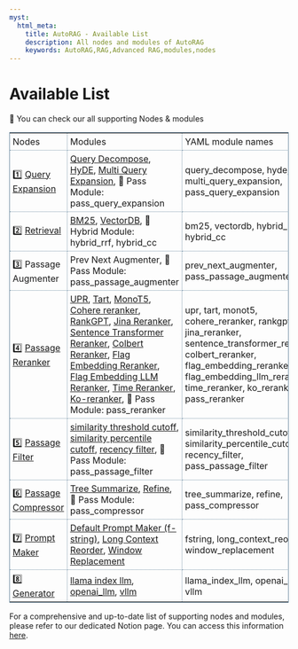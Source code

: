 ```yaml
---
myst:
  html_meta:
    title: AutoRAG - Available List
    description: All nodes and modules of AutoRAG
    keywords: AutoRAG,RAG,Advanced RAG,modules,nodes
---
```

# Available List

📌 You can check our all supporting Nodes & modules


<style>
table.table.table-my-special-table {
    border-collapse: collapse;
    border:1px solid #69899F;
}
table.table.table-my-special-table td{
    border:1px dotted #69899F;
    padding:5px;
}
table.table.table-my-special-table td:first-child{
    border-left:0px solid #69899F;
}
table.table.table-my-special-table th{
   border:2px solid #69899F;
   padding:5px;
}

</style>

<table class="table table-my-special-table">
  <tbody>
    <tr>
      <td>Nodes</td>
      <td>Modules</td>
      <td>YAML module names</td>
    </tr>
    <tr>
      <td>1️⃣ <a href="https://marker-inc-korea.github.io/AutoRAG/nodes/query_expansion/query_expansion.html">Query Expansion</a></td>
      <td><a href="https://marker-inc-korea.github.io/AutoRAG/nodes/query_expansion/query_decompose.html">Query Decompose</a>, <a href="https://marker-inc-korea.github.io/AutoRAG/nodes/query_expansion/hyde.html">HyDE</a>, <a href="https://docs.auto-rag.com/nodes/query_expansion/multi_query_expansion.html">Multi Query Expansion</a>, 📌 Pass Module: pass_query_expansion</td>
      <td>query_decompose, hyde, multi_query_expansion, pass_query_expansion</td>
    </tr>
    <tr>
      <td>2️⃣ <a href="https://marker-inc-korea.github.io/AutoRAG/nodes/retrieval/retrieval.html">Retrieval</a></td>
      <td><a href="https://marker-inc-korea.github.io/AutoRAG/nodes/retrieval/bm25.html">BM25</a>, <a href="https://marker-inc-korea.github.io/AutoRAG/nodes/retrieval/vectordb.html">VectorDB</a>, 📌 Hybrid Module: hybrid_rrf, hybrid_cc</td>
      <td>bm25, vectordb, hybrid_rrf, hybrid_cc</td>
    </tr>
    <tr>
      <td>3️⃣ Passage Augmenter</td>
      <td>Prev Next Augmenter, 📌 Pass Module: pass_passage_augmenter</td>
      <td>prev_next_augmenter, pass_passage_augmenter</td>
    </tr>
    <tr>
      <td>4️⃣ <a href="https://marker-inc-korea.github.io/AutoRAG/nodes/passage_reranker/passage_reranker.html">Passage Reranker</a></td>
      <td><a href="https://marker-inc-korea.github.io/AutoRAG/nodes/passage_reranker/upr.html">UPR</a>, <a href="https://marker-inc-korea.github.io/AutoRAG/nodes/passage_reranker/tart.html">Tart</a>, <a href="https://marker-inc-korea.github.io/AutoRAG/nodes/passage_reranker/monot5.html">MonoT5</a>, <a href="https://marker-inc-korea.github.io/AutoRAG/nodes/passage_reranker/cohere.html">Cohere reranker</a>, <a href="https://marker-inc-korea.github.io/AutoRAG/nodes/passage_reranker/rankgpt.html">RankGPT</a>, <a href="https://marker-inc-korea.github.io/AutoRAG/nodes/passage_reranker/jina_reranker.html">Jina Reranker</a>, <a href="https://marker-inc-korea.github.io/AutoRAG/nodes/passage_reranker/sentence_transformer_reranker.html">Sentence Transformer Reranker</a>, <a href="https://marker-inc-korea.github.io/AutoRAG/nodes/passage_reranker/colbert.html">Colbert Reranker</a>, <a href="https://marker-inc-korea.github.io/AutoRAG/nodes/passage_reranker/flag_embedding_reranker.html">Flag Embedding Reranker</a>, <a href="https://marker-inc-korea.github.io/AutoRAG/nodes/passage_reranker/flag_embedding_llm_reranker.html">Flag Embedding LLM Reranker</a>, <a href="https://marker-inc-korea.github.io/AutoRAG/nodes/passage_reranker/time_reranker.html">Time Reranker</a>, <a href="https://marker-inc-korea.github.io/AutoRAG/nodes/passage_reranker/koreranker.html">Ko-reranker</a>, 📌 Pass Module: pass_reranker</td>
      <td>upr, tart, monot5, cohere_reranker, rankgpt, jina_reranker, sentence_transformer_reranker, colbert_reranker, flag_embedding_reranker, flag_embedding_llm_reranker, time_reranker, ko_reranker, pass_reranker</td>
    </tr>
    <tr>
      <td>5️⃣ <a href="https://marker-inc-korea.github.io/AutoRAG/nodes/passage_filter/passage_filter.html">Passage Filter</a></td>
      <td><a href="https://marker-inc-korea.github.io/AutoRAG/nodes/passage_filter/similarity_threshold_cutoff.html">similarity threshold cutoff</a>, <a href="https://marker-inc-korea.github.io/AutoRAG/nodes/passage_filter/similarity_percentile_cutoff.html">similarity percentile cutoff</a>, <a href="https://marker-inc-korea.github.io/AutoRAG/nodes/passage_filter/recency_filter.html">recency filter</a>, 📌 Pass Module: pass_passage_filter</td>
      <td>similarity_threshold_cutoff, similarity_percentile_cutoff, recency_filter, pass_passage_filter</td>
    </tr>
    <tr>
      <td>6️⃣ <a href="https://marker-inc-korea.github.io/AutoRAG/nodes/passage_compressor/passage_compressor.html">Passage Compressor</a></td>
      <td><a href="https://marker-inc-korea.github.io/AutoRAG/nodes/passage_compressor/tree_summarize.html">Tree Summarize</a>, <a href="https://marker-inc-korea.github.io/AutoRAG/nodes/passage_compressor/refine.html">Refine</a>, 📌 Pass Module: pass_compressor</td>
      <td>tree_summarize, refine, pass_compressor</td>
    </tr>
    <tr>
      <td>7️⃣ <a href="https://marker-inc-korea.github.io/AutoRAG/nodes/prompt_maker/prompt_maker.html">Prompt Maker</a></td>
      <td><a href="https://marker-inc-korea.github.io/AutoRAG/nodes/prompt_maker/fstring.html">Default Prompt Maker (f-string)</a>, <a href="https://marker-inc-korea.github.io/AutoRAG/nodes/prompt_maker/long_context_reorder.html">Long Context Reorder</a>, <a href="https://docs.auto-rag.com/nodes/prompt_maker/window_replacement.html">Window Replacement</a></td>
      <td>fstring, long_context_reorder, window_replacement</td>
    </tr>
    <tr>
      <td>8️⃣ <a href="https://marker-inc-korea.github.io/AutoRAG/nodes/generator/generator.html">Generator</a></td>
      <td><a href="https://marker-inc-korea.github.io/AutoRAG/nodes/generator/llama_index_llm.html">llama index llm</a>, <a href="https://marker-inc-korea.github.io/AutoRAG/nodes/generator/openai_llm.html">openai_llm</a>, <a href="https://marker-inc-korea.github.io/AutoRAG/nodes/generator/vllm.html">vllm</a></td>
      <td>llama_index_llm, openai_llm, vllm</td>
    </tr>
  </tbody>
</table>

For a comprehensive and up-to-date list of supporting nodes and modules, please refer to our dedicated Notion page. You can access this information [here](https://edai.notion.site/Supporting-Nodes-modules-0ebc7810649f4e41aead472a92976be4?pvs=4).
